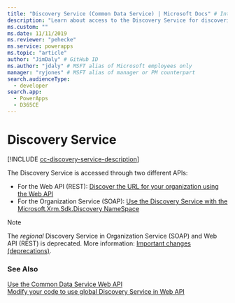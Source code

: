 ```yaml
---
title: "Discovery Service (Common Data Service) | Microsoft Docs" # Intent and product brand in a unique string of 43-59 chars including spaces
description: "Learn about access to the Discovery Service for discovering business organization instance details."
ms.custom: ""
ms.date: 11/11/2019
ms.reviewer: "pehecke"
ms.service: powerapps
ms.topic: "article"
author: "JimDaly" # GitHub ID
ms.author: "jdaly" # MSFT alias of Microsoft employees only
manager: "ryjones" # MSFT alias of manager or PM counterpart
search.audienceType: 
  - developer
search.app: 
  - PowerApps
  - D365CE
---
```

# Discovery Service

[!INCLUDE [cc-discovery-service-description](includes/cc-discovery-service-description.md)]


The Discovery Service is accessed through two different APIs:

- For the Web API (REST): [Discover the URL for your organization using the Web API](webapi/discover-url-organization-web-api.md)
- For the Organization Service (SOAP): [Use the Discovery Service with the Microsoft.Xrm.Sdk.Discovery NameSpace](org-service/discovery-service.md)

> [!NOTE]
> The *regional* Discovery Service in Organization Service (SOAP) and Web API (REST) is deprecated. More information: [Important changes (deprecations)](/power-platform/important-changes-coming.md).

### See Also

[Use the Common Data Service Web API](webapi/overview.md)<br />
[Modify your code to use global Discovery Service in Web API](webapi/discovery-orgsdk-to-webapi.md)
